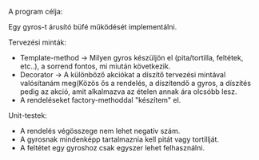 ﻿A program célja:

Egy gyros-t árusító büfé működését implementálni.
	
Tervezési minták:
- Template-method -> Milyen gyros készüljön el (pita/tortilla, feltétek, etc..), a sorrend fontos, mi miután következik.
- Decorator -> A különböző akciókat a díszítő tervezési mintával valósítanám meg(Közös ős a rendelés, a díszítendő a gyros, a díszítés pedig az akció, amit alkalmazva az ételen annak ára olcsóbb lesz.
- A rendeléseket factory-methoddal "készítem" el.

Unit-testek:
- A rendelés végösszege nem lehet negatív szám.
- A gyrosnak mindenképp tartalmaznia kell pitát vagy tortillját.
- A feltétet egy gyroshoz csak egyszer lehet felhasználni.